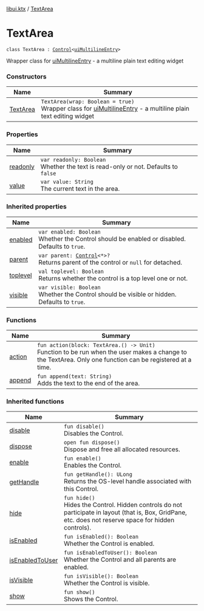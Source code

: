 [libui.ktx](../README.md) / [TextArea](README.md)

# TextArea

`class TextArea : `[`Control`](../-control/README.md)`<`[`uiMultilineEntry`](../../libui/ui-multiline-entry.md)`>`

Wrapper class for [uiMultilineEntry](../../libui/ui-multiline-entry.md) - a multiline plain text editing widget

### Constructors

| Name | Summary |
|---|---|
| [TextArea](-text-area.md) | `TextArea(wrap: Boolean = true)`<br>Wrapper class for [uiMultilineEntry](../../libui/ui-multiline-entry.md) - a multiline plain text editing widget |

### Properties

| Name | Summary |
|---|---|
| [readonly](readonly.md) | `var readonly: Boolean`<br>Whether the text is read-only or not. Defaults to `false` |
| [value](value.md) | `var value: String`<br>The current text in the area. |

### Inherited properties

| Name | Summary |
|---|---|
| [enabled](../-control/enabled.md) | `var enabled: Boolean`<br>Whether the Control should be enabled or disabled. Defaults to `true`. |
| [parent](../-control/parent.md) | `var parent: `[`Control`](../-control/README.md)`<*>?`<br>Returns parent of the control or `null` for detached. |
| [toplevel](../-control/toplevel.md) | `val toplevel: Boolean`<br>Returns whether the control is a top level one or not. |
| [visible](../-control/visible.md) | `var visible: Boolean`<br>Whether the Control should be visible or hidden. Defaults to `true`. |

### Functions

| Name | Summary |
|---|---|
| [action](action.md) | `fun action(block: TextArea.() -> Unit)`<br>Function to be run when the user makes a change to the TextArea. Only one function can be registered at a time. |
| [append](append.md) | `fun append(text: String)`<br>Adds the text to the end of the area. |

### Inherited functions

| Name | Summary |
|---|---|
| [disable](../-control/disable.md) | `fun disable()`<br>Disables the Control. |
| [dispose](../-control/dispose.md) | `open fun dispose()`<br>Dispose and free all allocated resources. |
| [enable](../-control/enable.md) | `fun enable()`<br>Enables the Control. |
| [getHandle](../-control/get-handle.md) | `fun getHandle(): ULong`<br>Returns the OS-level handle associated with this Control. |
| [hide](../-control/hide.md) | `fun hide()`<br>Hides the Control. Hidden controls do not participate in layout (that is, Box, GridPane, etc. does not reserve space for hidden controls). |
| [isEnabled](../-control/is-enabled.md) | `fun isEnabled(): Boolean`<br>Whether the Control is enabled. |
| [isEnabledToUser](../-control/is-enabled-to-user.md) | `fun isEnabledToUser(): Boolean`<br>Whether the Control and all parents are enabled. |
| [isVisible](../-control/is-visible.md) | `fun isVisible(): Boolean`<br>Whether the Control is visible. |
| [show](../-control/show.md) | `fun show()`<br>Shows the Control. |
